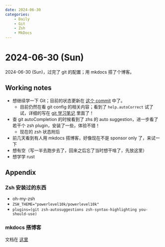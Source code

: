 ```yaml
---
date: 2024-06-30
categories:
    - Daily
    - Git
    - Zsh
    - MkDocs
---
```


# 2024-06-30 (Sun)

2024-06-30 (Sun)，过完了 git 的配置；用 mkdocs 搭了个博客。

<!-- more -->

## Working notes

- 想继续学一下 Git；目前的状态更新在 [这个 commit](https://github.com/xuan-insr/xuan-insr.github.io/commit/b587797a2bc7c28ca6c7eb16bc233c07472388e9) 中了。
    - 目前仍然在看 git config 的相关内容；看到了 `help.autoCorrect` 试了试，详细的写在 [git 学习笔记](https://xuan-insr.github.io/git/use_git/) 里面了！
- 查 git autoCompletion 的时候看到了 zhs 的 auto suggestion，进一步看了若干个 zsh plugin，安装了一些，体验不错！
    - 现在的 zsh 状态附后
- 前几天看到有人用 mkdocs 搭博客，好像现在不是 sponsor only 了，来试一下
- 想有空（写一半去跑步去了，回来之后忘了当时想干啥了，先放这里）
- 想学学 rust

## Appendix

### Zsh 安装过的东西

- oh-my-zsh
- `ZSH_THEME="powerlevel10k/powerlevel10k"`
- `plugins=(git zsh-autosuggestions zsh-syntax-highlighting you-should-use)`

### mkdocs 搭博客

文档在 [这里](https://squidfunk.github.io/mkdocs-material/plugins/blog)

